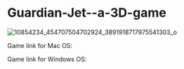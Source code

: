 # Guardian-Jet--a-3D-game




![10854234_454707504702924_3891918717975541303_o](https://user-images.githubusercontent.com/11807316/61170873-518e3700-a567-11e9-9d5b-abcc2b8fdc3d.jpg)



Game link for Mac OS:


Game link for Windows OS:

